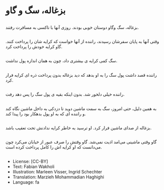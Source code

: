 # بزغاله، سگ و گاو

##
بزغاله، سگ وگاو دوستان خوبی بودند. روزی آنها با تاکسی به مسافرت رفتند.

##
وقتی آنها به پایان سفرشان رسیدند، راننده از آنها خواست که کرایه شان را پرداخت کنند. گاو کرایه خودش را پرداخت کرد.

##
سگ کمی کرایه ی بیشتری داد، چون به همان اندازه پول نداشت.

##
راننده قصد داشت پول سگ را به او بدهد که دید بزغاله بدون پرداخت ذره ای کرایه فرار کرد.

##
راننده خیلی دلخور شد. بدون اینکه بقیه ی پول سگ را پس دهد رفت.

##
به همین دلیل، حتی امروز، سگ به سمت ماشین دوید تا دزدکی به داخل ماشین نگاه کند و راننده ای که به او پول بدهکار بود را پیدا کند.

##
بزغاله از صدای ماشین فرار کرد. او ترسید به خاطر کرایه ندادنش تحت تعقیب باشد.

##
گاو وقتی ماشینی می‌امد اذیت نمی‌شد. گاو وقتش را صرف عبور از خیابان می‌کرد چون می‌دانست که او کرایه اش را کامل پرداخت کرده است.

##
* License: [CC-BY]
* Text: Fabian Wakholi
* Illustration: Marleen Visser, Ingrid Schechter
* Translation: Marzieh Mohammadian Haghighi
* Language: fa
